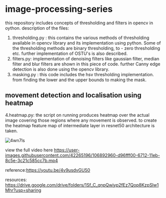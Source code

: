 # image-processing-series
this repository includes concepts of thresholding and filters in opencv in oython.
description of the files:
1. thresholding.py : this contains the various methods of thresholding available in opencv library and its implementation using python. Some of the thresholding methods are binary thresholding, to - zero thresholding etc. further implementation of OSTU's is also described.
2. filters.py: implementation of denoising filters like gaussian filter, median filter and blur filters are shown in this piece of code. further Canny edge detection is also done using the opencv library.
3. masking.py : this code includes the hsv thresholding implementation. from finding the lower and the upper bounds to making the mask.

## movement detection and localisation using heatmap

 4.heatmap.py: the script on running produces heatmap over the actual image covering those regions where any movement is observed. to create the heatmap feature map of intermediate layer in resnet50 architecture is taken.


![4wn7ls](https://user-images.githubusercontent.com/42265196/106893085-0a503400-6713-11eb-9c38-de340fd8739b.gif)

view the full video here
https://user-images.githubusercontent.com/42265196/106892960-d96fff00-6712-11eb-8c5e-3c21c585cc7b.mp4


reference:https://youtu.be/4v9usdvGU50

resources: https://drive.google.com/drive/folders/1Sf_C_qnpQwiyp2fEz7Qop8KzpSlw1Mhr?usp=sharing
  
